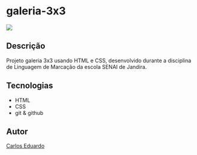 # galeria-3x3
![](./previewsp.png)

## Descrição
Projeto galeria 3x3 usando HTML e CSS, desenvolvido durante a disciplina de Linguagem de Marcação da escola SENAI de Jandira.

## Tecnologias
* HTML
* CSS
* git
& github

## Autor
[Carlos Eduardo](https://www.linkedin.com/in/carlos-eduardo-silva-pereira-a2413b353/)


